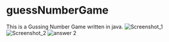 # guessNumberGame
This is a Gussing Number Game written in java.
![Screenshot_1](https://github.com/ahadmosharraf/guessNumberGame/assets/21363514/0af51c2c-110b-4e80-9ad6-3f7d67f34fa9)
![Screenshot_2](https://github.com/ahadmosharraf/guessNumberGame/assets/21363514/257c3927-b0a3-485c-b5bb-76e0e992e8e0)
![answer 2](https://github.com/ahadmosharraf/guessNumberGame/assets/21363514/517ad251-727f-4d9a-96fd-f113ecf9c7c3)
